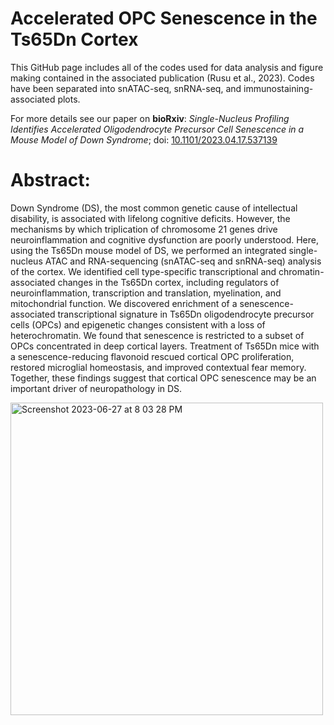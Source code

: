 # Accelerated OPC Senescence in the Ts65Dn Cortex
This GitHub page includes all of the codes used for data analysis and figure making contained in the associated publication (Rusu et al., 2023).
Codes have been separated into snATAC-seq, snRNA-seq, and immunostaining-associated plots.

For more details see our paper on **bioRxiv**:
*Single-Nucleus Profiling Identifies Accelerated Oligodendrocyte Precursor Cell Senescence in a Mouse Model of Down Syndrome*; doi: [10.1101/2023.04.17.537139](https://www.biorxiv.org/content/10.1101/2023.04.17.537139v1)

# Abstract:
Down Syndrome (DS), the most common genetic cause of intellectual disability, is associated with lifelong cognitive deficits. However, the mechanisms by which triplication of chromosome 21 genes drive neuroinflammation and cognitive dysfunction are poorly understood. Here, using the Ts65Dn mouse model of DS, we performed an integrated single-nucleus ATAC and RNA-sequencing (snATAC-seq and snRNA-seq) analysis of the cortex. We identified cell type-specific transcriptional and chromatin-associated changes in the Ts65Dn cortex, including regulators of neuroinflammation, transcription and translation, myelination, and mitochondrial function. We discovered enrichment of a senescence-associated transcriptional signature in Ts65Dn oligodendrocyte precursor cells (OPCs) and epigenetic changes consistent with a loss of heterochromatin. We found that senescence is restricted to a subset of OPCs concentrated in deep cortical layers. Treatment of Ts65Dn mice with a senescence-reducing flavonoid rescued cortical OPC proliferation, restored microglial homeostasis, and improved contextual fear memory. Together, these findings suggest that cortical OPC senescence may be an important driver of neuropathology in DS.


<img width="500" alt="Screenshot 2023-06-27 at 8 03 28 PM" src="https://github.com/bianca-rusu/Accelerated-OPC-Senescence-in-the-Ts65Dn-Cortex/assets/137923312/187eccb1-9b74-4738-99bb-bdec418c5e0b">
